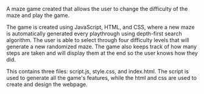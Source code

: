 A maze game created that allows the user to change the difficulty of the maze and play the game. 

The game is created using JavaScript, HTML, and CSS, where a new maze is automatically generated every playthrough using depth-first search algorithm. The user is able to select through four difficulty levels that will generate a new randomized maze. The game also keeps track of how many steps are taken and will display them at the end so the user knows how they did. 

This contains three files: script.js, style.css, and index.html. The script is used to generate all the game's features, while the html and css are used to create and design the webpage.